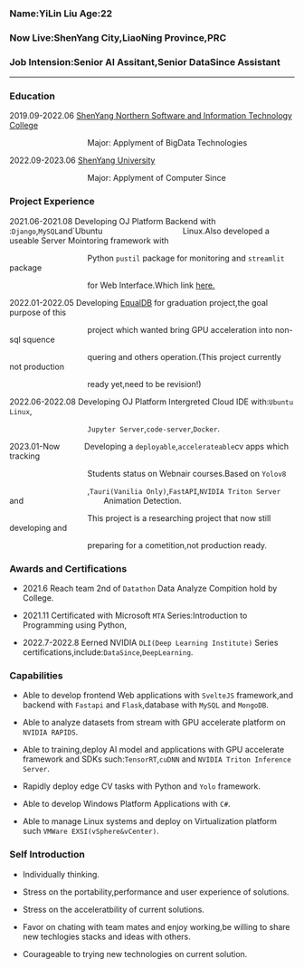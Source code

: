 ### Name:YiLin Liu           Age:22

### Now Live:ShenYang City,LiaoNing Province,PRC

### Job Intension:Senior AI Assitant,Senior DataSince Assistant

---

### Education

2019.09-2022.06     [ShenYang Northern Software and Information Technology College](https://www.baidu.com/link?url=z6QKwCjqmJ_yTS1Emcg0lYbIau3DRHga4oHjzrW3OmJ3JjzomKjNJ4uvSSa5JrY3&wd=&eqid=a798b431000619ce00000002641d3665)

                                   Major: Applyment of BigData Technologies

2022.09-2023.06     [ShenYang University](https://www.baidu.com/link?url=KdmF9QJdkfCuMk3dO8GhwX1l0wA4YQH_9rJvoewijfTJFN1HibC5rQY6zPIzvTzj&wd=&eqid=a23f6ea90017aabd00000002641d3685) 

                                   Major: Applyment of Computer Since

### Project Experience

2021.06-2021.08     Developing OJ Platform Backend with :`Django`,`MySQL`and`Ubuntu                                    Linux.Also developed a useable Server Mointoring framework with

                                   Python `pustil` package for monitoring and `streamlit` package 

                                   for Web Interface.Which link [here.](https://github.com/RosterMouch/Elins-Python-Server-Monitor)

2022.01-2022.05     Developing [EqualDB](https://github.com/RosterMouch/EQual-DB) for graduation project,the goal purpose of this

                                   project which wanted bring GPU acceleration into non-sql squence

                                   quering and others operation.(This project currently not production

                                   ready yet,need to be revision!)

2022.06-2022.08     Developing OJ Platform Intergreted Cloud IDE with:`Ubuntu Linux`,

                                   `Jupyter Server`,`code-server`,`Docker`.

2023.01-Now           Developing a `deployable`,`accelerateable`cv apps which tracking

                                   Students status on Webnair courses.Based on `Yolov8`

                                   ,`Tauri(Vanilia Only)`,`FastAPI`,`NVIDIA Triton Server` and                                    Animation Detection.

                                   This project is a researching project that now still developing and 

                                   preparing for a cometition,not production ready.

### Awards and Certifications

- 2021.6    Reach team 2nd of `Datathon` Data Analyze Compition hold by College.

- 2021.11  Certificated with Microsoft `MTA` Series:Introduction to Programming using Python,

- 2022.7-2022.8 Eerned NVIDIA `DLI(Deep Learning Institute)` Series certifications,include:`DataSince`,`DeepLearning`.

### Capabilities

- Able to develop frontend Web applications with `SvelteJS` framework,and backend with `Fastapi` and `Flask`,database with `MySQL` and `MongoDB`.

- Able to analyze datasets from stream with GPU accelerate platform on `NVIDIA RAPIDS`.

- Able to training,deploy AI model and applications with GPU accelerate framework and SDKs such:`TensorRT`,`cuDNN` and `NVIDIA Triton Inference Server`.

- Rapidly deploy edge CV tasks with Python and `Yolo` framework.

- Able to develop Windows Platform Applications with `C#`.

- Able to manage Linux systems and deploy on Virtualization platform such `VMWare EXSI(vSphere&vCenter)`.

### Self Introduction

- Individually thinking.

- Stress on the portability,performance and user experience of solutions.

- Stress on the acceleratbility of current solutions.

- Favor on chating with team mates and enjoy working,be willing to share new techlogies stacks and ideas with others.

- Courageable to trying new technologies on current solution. 


